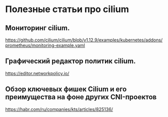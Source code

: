 # Полезные статьи про cilium

## Мониторинг cilium.
https://github.com/cilium/cilium/blob/v1.12.9/examples/kubernetes/addons/prometheus/monitoring-example.yaml

## Графический редактор политик cilium.
https://editor.networkpolicy.io/

## Обзор ключевых фишек Cilium и его преимущества на фоне других CNI-проектов
https://habr.com/ru/companies/kts/articles/825136/

